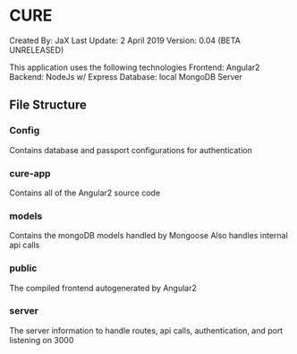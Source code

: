 # CURE
Created By: JaX
Last Update: 2 April 2019
Version: 0.04 (BETA UNRELEASED)

This application uses the following technologies
Frontend: Angular2 
Backend: NodeJs w/ Express
Database: local MongoDB Server

## File Structure
### Config
Contains database and passport configurations for authentication
### cure-app
Contains all of the Angular2 source code
### models
Contains the mongoDB models handled by Mongoose
Also handles internal api calls
### public
The compiled frontend autogenerated by Angular2
### server
The server information to handle routes, api calls, authentication, and port listening on 3000
